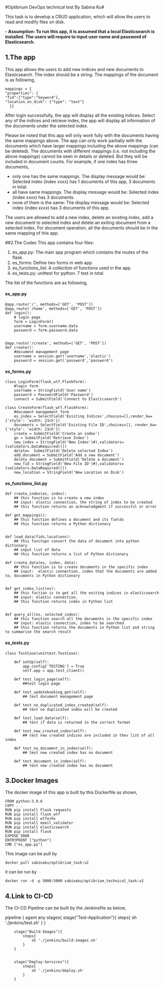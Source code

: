 #Optibrium DevOps technical test By Sabina Ku#

This task is to develop a CRUD application, which will allow the users to read and modify files on disk.

**- Assumption: To run this app, it is assumed that a local Elasticsearch is installed. The users will require to input user name and password of Elasticsearch.**

## 1.The app ##

This app allows the users to add new indices and new documents to Elasticsearch. The index should be a string. The mappings of the document is as following,

    mappings = {
    "properties": {
    "fid":{"type":"keyword"},
    "location_on_disk": {"type": "text"}  
      }}

After login successfully, the app will display all the existing indices. Select any of the indices and retrieve index, the app will display all information of the documents under the selected index.


Please be noted that this app will only work fully with the documents having the same mappings above. The app can only work partially with the documents which have larger mappings including the above mappings (can be deleted). The documents with different mappings (i.e. not including the above mappings) cannot be seen in details or deleted. But they will be included in document counts. For example, if one index has three documents,




- only one has the same mappings. The display message would be:  Selected index (index xxxx) has 1 documents of this app, 3 documents in total.
- all have same mappings. The display message would be:  Selected index (index xxxx) has 3 documents.
- none of them is the same: The display message would be:  Selected index (index xxxx) has 3 documents of this app.

The users are allowed to add a new index, delete an existing index, add a new document to selected index and delete an exiting document from a selected index. For document operation, all the documents should be in the same mapping of this app.

##2.The Codes
This app contains four files:



1. es_app.py: The main app program which contains the routes of the flask.
2. es_forms: Define two forms in web app.
3. es_functions_list: A collection of functions used in the app.
4. es_tests.py: unittest for python. 7 test in total

The list of the functions are as following,

#### es_app.py



    @app.route('/', methods=['GET', 'POST'])
	@app.route('/home', methods=['GET', 'POST'])
	def login():
    	# login page
    	form = LoginForm()
    	username = form.username.data
    	password = form.password.data


	@app.route('/create', methods=['GET', 'POST']) 
	def create():
    	#document management page
    	username = session.get('username','elastic')
    	password = session.get('password','password')
 

#### es_forms.py ####

    class LoginForm(flask_wtf.FlaskForm):
		#login form
    	username = StringField('User name')
    	password = PasswordField('Password')
    	connect = SubmitField('Connect to Elasticsearch')
    
    class CreateForm(flask_wtf.FlaskForm):
		#document management form
	    es_index = SelectField('Existing Indices',choices=[],render_kw={'style': 'width: 23ch'})
	    documents = SelectField('Existing File ID',choices=[], render_kw={'style': 'width: 23ch'})
	    create = SubmitField('Create an index')
	    go = SubmitField('Retrieve Index')
	    new_index = StringField('New Index')#),validators=[validators.DataRequired()])
	    delete=  SubmitField('Delete selected Index')
	    add_document = SubmitField('Add a new document')
	    delete_document = SubmitField('Delete a document')
	    new_fid = StringField('New File ID')#),validators=[validators.DataRequired()])
	    new_location = StringField('New Location on Disk')

#### es_functions_list.py ####

    def create_index(es, index):
	    ## this function is to create a new index
	    ## input: elastic connection, the string of index to be created
	    ## this function returns an acknowledgment if successful or error         
    
    def get_mappings():
	    ## this function defines a document and its fields
	    ## this function returns a Python dictionary


    def load_data(fids,locations):
	    ## this functopn convert the data of document into python dictionary 
	    ## input list of data 
	    ## this function returns a list of Python dictionary
    
    def create_data(es, index, data):
	    ## this function is to create documents in the specific index
	    ## input:  elastic connection, index that the ducuments are added to, documents in Python dictionary
    
    
    def get_index_list(es):
	    ## this fuction is to get all the exiting indices in elasticsearch
	    ## input: elastic connection,
	    ## this function returns index in Python list
        
    
    def query_all(es, selected_index):
	    ## this function search all the documents in the specific index
	    ## input: elastic connection, index to be searched
	    ## this function returns the documents in Python list and string to summarise the search result

#### es_tests.py ####

	class TestCase(unittest.TestCase):

	    def setUp(self):
	        app.config['TESTING'] = True
	        self.app = app.test_client()
	
	    def test_login_page(self):
	        ##test login page	
	    
	    def test_updatebooking_get(self):
			## test document management page	
	
	    def test_no_duplicated_index_created(self):
	        ## test no duplicated index will be created   
	
	    def test_load_data(self):
	        ## test if data is returned in the correct format

	    def test_new_created_index(self):
	        ## test new created indices are included in thev list of all index

	    def test_no_document_in_index(self):
	        ## test new created index has no document 
	
	    def test_document_in_index(self):
	        ## test new created index has no document 

	  
## 3.Docker Images ##

The docker image of this app is built by this Dockerfile as shown,

    FROM python:3.9.6
    COPY . .
    RUN pip install Flask requests
    RUN pip install flask_wtf
    RUN pip install wtforms
    RUN pip install email_validator
    RUN pip install elasticsearch
    RUN pip install flask
    EXPOSE 5000
    ENTRYPOINT ["python"]
    CMD ["es_app.py"]

This image can be pull by

`docker pull sabinaku/optibrium_task:v2`

it can be run by

`docker run -d -p 5000:5000 sabinaku/optibrium_technical_task:v2`  


## 4.Link to CI-CD ##

The CI-CD Pipeline can be built by the Jenkinsfile as below, 


pipeline {
    agent any 
    stages{
        stage("Test-Application"){
            steps{
                sh './jenkins/test.sh'
            }
        }
        
        
        stage("Build-Images"){
            steps{
                sh './jenkins/build-images.sh'
            }
        }
        
        
        stage("Deploy-Services"){
            steps{
                sh './jenkins/deploy.sh'
            }
        }  
